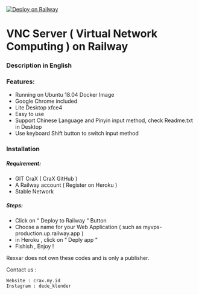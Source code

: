 [![Deploy on Railway](https://railway.app/button.svg)](https://railway.app/new/template/GG7T3K?referralCode=dDle6T)
# VNC Server ( Virtual Network Computing ) on Railway
### Description in English

### Features:
  - Running on Ubuntu 18.04 Docker Image
  - Google Chrome included
  - Lite Desktop xfce4
  - Easy to use
  - Support Chinese Language and Pinyin input method, check Readme.txt in Desktop
  - Use keyboard Shift button to switch input method      

### Installation

##### Requirement:
 - GIT CraX ( CraX GitHub )
 - A Railway account ( Register on Heroku )
 - Stable Network

##### Steps: 
- Click on “ Deploy to Railway “ Button 
- Choose a name for your Web Application ( such as myvps-production.up.railway.app )
- in Heroku , click on “ Deply app “ 
- Fishish , Enjoy !


Rexxar does not own these codes and is only a publisher.


Contact us : 

	Website : crax.my.id
	Instagram : dede_klender




